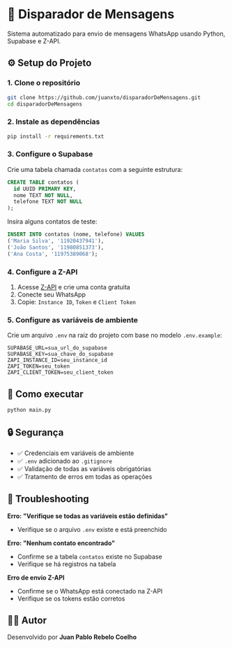 # 📨 Disparador de Mensagens

Sistema automatizado para envio de mensagens WhatsApp usando Python, Supabase e Z-API.

## ⚙️ Setup do Projeto

### 1. Clone o repositório
```bash
git clone https://github.com/juanxto/disparadorDeMensagens.git
cd disparadorDeMensagens
```

### 2. Instale as dependências
```bash
pip install -r requirements.txt
```

### 3. Configure o Supabase

Crie uma tabela chamada `contatos` com a seguinte estrutura:

```sql
CREATE TABLE contatos (
  id UUID PRIMARY KEY,
  nome TEXT NOT NULL,
  telefone TEXT NOT NULL
);
```

Insira alguns contatos de teste:
```sql
INSERT INTO contatos (nome, telefone) VALUES 
('Maria Silva', '11920437941'),
('João Santos', '11980851373'),
('Ana Costa', '11975389068');
```

### 4. Configure a Z-API

1. Acesse [Z-API](https://z-api.io) e crie uma conta gratuita
2. Conecte seu WhatsApp
3. Copie: `Instance ID`, `Token` e `Client Token`

### 5. Configure as variáveis de ambiente

Crie um arquivo `.env` na raiz do projeto com base no modelo `.env.example`:

```env
SUPABASE_URL=sua_url_do_supabase
SUPABASE_KEY=sua_chave_do_supabase
ZAPI_INSTANCE_ID=seu_instance_id
ZAPI_TOKEN=seu_token
ZAPI_CLIENT_TOKEN=seu_client_token
```

## 🚀 Como executar

```bash
python main.py
```

## 🔒 Segurança

- ✅ Credenciais em variáveis de ambiente
- ✅ `.env` adicionado ao `.gitignore`
- ✅ Validação de todas as variáveis obrigatórias
- ✅ Tratamento de erros em todas as operações

## 🐛 Troubleshooting

**Erro: "Verifique se todas as variáveis estão definidas"**
- Verifique se o arquivo `.env` existe e está preenchido

**Erro: "Nenhum contato encontrado"**
- Confirme se a tabela `contatos` existe no Supabase
- Verifique se há registros na tabela

**Erro de envio Z-API**
- Confirme se o WhatsApp está conectado na Z-API
- Verifique se os tokens estão corretos

## 👨‍💻 Autor

Desenvolvido por **Juan Pablo Rebelo Coelho**